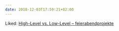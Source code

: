 ```yaml
---
date: 2018-12-03T17:59:21+02:00
---
```


Liked: [High-Level vs. Low-Level – feierabendprojekte](https://feierabendprojekte.wordpress.com/2018/10/27/high-level-vs-low-level/)
